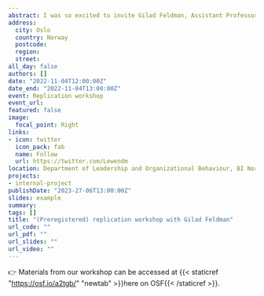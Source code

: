 ```yaml
---
abstract: I was so excited to invite Gilad Feldman, Assistant Professor at Hong Kong University, for a hands-on workshop on replications at our department. For two intensive days, Gilad walked us through every key stage of conducting a replication: We targeted a classic study to replicate, dissected the target to figure out how to replicate it, preregistered analytical plan and hypotheses, collected data, and even ended up with a manuscript draft that we worked on together. Researchers from three different departments participated in the workshop🎉. Gilad also delivered a fascinating talk at BI Norwegian Business School on how researchers can tackle challenges in science and society through the power of collaboration and team science (recording here: https://lnkd.in/dcevgWzE). Many thanks to Joke Verwaard for suggesting and co-organizing this!
address:
  city: Oslo
  country: Norway
  postcode: 
  region: 
  street: 
all_day: false
authors: []
date: "2022-11-04T12:00:00Z"
date_end: "2022-11-04T13:00:00Z"
event: Replication workshop
event_url: 
featured: false
image:
  focal_point: Right
links:
- icon: twitter
  icon_pack: fab
  name: Follow
  url: https://twitter.com/Lewendm
location: Department of Leadership and Organizational Behaviour, BI Norwegian Business School
projects:
- internal-project
publishDate: "2023-27-06T13:00:00Z"
slides: example
summary: 
tags: []
title: "(Preregistered) replication workshop with Gilad Feldman"
url_code: ""
url_pdf: ""
url_slides: ""
url_video: ""
---
```


👉 Materials from our workshop can be accessed at {{< staticref "https://osf.io/a2tgb/" "newtab" >}}here on OSF{{< /staticref >}}.
